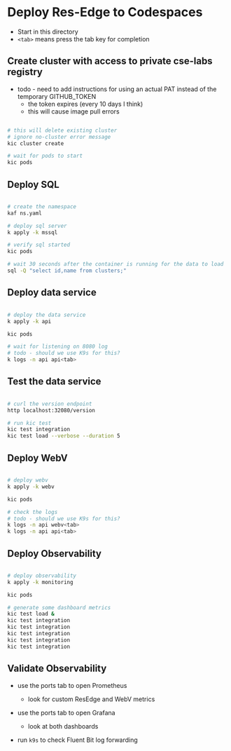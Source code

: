 # Deploy Res-Edge to Codespaces

- Start in this directory
- `<tab>` means press the tab key for completion

## Create cluster with access to private cse-labs registry

- todo - need to add instructions for using an actual PAT instead of the temporary GITHUB_TOKEN
  - the token expires (every 10 days I think)
  - this will cause image pull errors

```bash

# this will delete existing cluster
# ignore no-cluster error message
kic cluster create

# wait for pods to start
kic pods

```

## Deploy SQL

```bash

# create the namespace
kaf ns.yaml

# deploy sql server
k apply -k mssql

# verify sql started
kic pods

# wait 30 seconds after the container is running for the data to load
sql -Q "select id,name from clusters;"

```

## Deploy data service

```bash

# deploy the data service
k apply -k api

kic pods

# wait for listening on 8080 log
# todo - should we use K9s for this?
k logs -n api api<tab>

```

## Test the data service

```bash

# curl the version endpoint
http localhost:32080/version

# run kic test
kic test integration
kic test load --verbose --duration 5

```

## Deploy WebV

```bash

# deploy webv
k apply -k webv

kic pods

# check the logs
# todo - should we use K9s for this?
k logs -n api webv<tab>
k logs -n api api<tab>

```

## Deploy Observability

```bash

# deploy observability
k apply -k monitoring

kic pods

# generate some dashboard metrics
kic test load &
kic test integration
kic test integration
kic test integration
kic test integration
kic test integration

```

## Validate Observability

- use the ports tab to open Prometheus
  - look for custom ResEdge and WebV metrics

- use the ports tab to open Grafana
  - look at both dashboards

- run `k9s` to check Fluent Bit log forwarding
